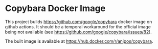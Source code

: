 # Copybara Docker Image

This project builds https://github.com/google/copybara docker image on github
actions. It should be a temporal workaround for the official image being not
available (see https://github.com/google/copybara/issues/82).

The built image is available at
https://hub.docker.com/r/anipos/copybara.
